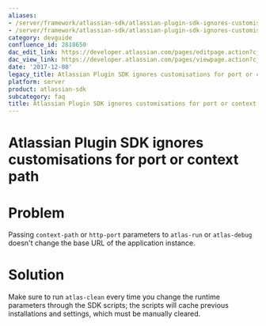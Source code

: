 ```yaml
---
aliases:
- /server/framework/atlassian-sdk/atlassian-plugin-sdk-ignores-customisations-for-port-or-context-path-2818650.html
- /server/framework/atlassian-sdk/atlassian-plugin-sdk-ignores-customisations-for-port-or-context-path-2818650.md
category: devguide
confluence_id: 2818650
dac_edit_link: https://developer.atlassian.com/pages/editpage.action?cjm=wozere&pageId=2818650
dac_view_link: https://developer.atlassian.com/pages/viewpage.action?cjm=wozere&pageId=2818650
date: '2017-12-08'
legacy_title: Atlassian Plugin SDK ignores customisations for port or context path
platform: server
product: atlassian-sdk
subcategory: faq
title: Atlassian Plugin SDK ignores customisations for port or context path
---
```

# Atlassian Plugin SDK ignores customisations for port or context path

# Problem

Passing `context-path` or `http-port` parameters to `atlas-run` or `atlas-debug` doesn't change the base URL of the application instance.

# Solution

Make sure to run `atlas-clean` every time you change the runtime parameters through the SDK scripts; the scripts will cache previous installations and settings, which must be manually cleared.
































































































